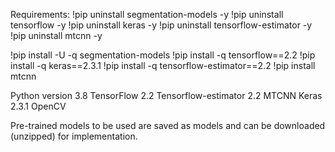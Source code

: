 Requirements:
!pip uninstall segmentation-models -y
!pip uninstall tensorflow -y
!pip uninstall keras -y
!pip uninstall tensorflow-estimator -y
!pip uninstall mtcnn -y

!pip install -U -q segmentation-models
!pip install -q tensorflow==2.2
!pip install -q keras==2.3.1
!pip install -q tensorflow-estimator==2.2
!pip install mtcnn
 
Python version 3.8
TensorFlow 2.2
Tensorflow-estimator 2.2
MTCNN
Keras 2.3.1
OpenCV

Pre-trained models to be used are saved as models and can be downloaded (unzipped) for implementation.
